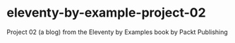 # eleventy-by-example-project-02

Project 02 (a blog) from the Eleventy by Examples book by Packt Publishing
